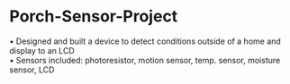 # Porch-Sensor-Project
• Designed and built a device to detect conditions  outside of a home and display to an LCD  
• Sensors included: photoresistor, motion sensor, temp.  sensor, moisture sensor, LCD 
